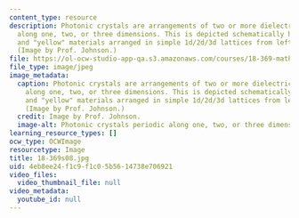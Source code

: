 ```yaml
---
content_type: resource
description: Photonic crystals are arrangements of two or more dielectric media, periodic
  along one, two, or three dimensions. This is depicted schematically here by "red"
  and "yellow" materials arranged in simple 1d/2d/3d lattices from left to right.
  (Image by Prof. Johnson.)
file: https://ol-ocw-studio-app-qa.s3.amazonaws.com/courses/18-369-mathematical-methods-in-nanophotonics-spring-2008/4eb8ee24f1c9f1c05b5614738e706921_18-369s08.jpg
file_type: image/jpeg
image_metadata:
  caption: Photonic crystals are arrangements of two or more dielectric media, periodic
    along one, two, or three dimensions. This is depicted schematically here by "red"
    and "yellow" materials arranged in simple 1d/2d/3d lattices from left to right.
    (Image by Prof. Johnson.)
  credit: Image by Prof. Johnson.
  image-alt: Photonic crystals periodic along one, two, or three dimensions.
learning_resource_types: []
ocw_type: OCWImage
resourcetype: Image
title: 18-369s08.jpg
uid: 4eb8ee24-f1c9-f1c0-5b56-14738e706921
video_files:
  video_thumbnail_file: null
video_metadata:
  youtube_id: null
---
```

